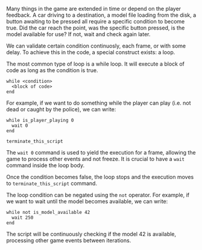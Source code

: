 Many things in the game are extended in time or depend on the player feedback. A car driving to a destination, a model file loading from the disk, a button awaiting to be pressed all require a specific condition to become true. Did the car reach the point, was the specific button pressed, is the model available for use? If not, wait and check again later. 

We can validate certain condition continuosly, each frame, or with some delay. To achieve this in the code, a special construct exists: a loop.

The most common type of loop is a while loop. It will execute a block of code as long as the condition is true.

```
while <condition>
  <block of code>
end
```

For example, if we want to do something while the player can play (i.e. not dead or caught by the police), we can write:

```
while is_player_playing 0
  wait 0
end

terminate_this_script
```

The `wait 0` command is used to yield the execution for a frame, allowing the game to process other events and not freeze. It is crucial to have a `wait` command inside the loop body. 

Once the condition becomes false, the loop stops and the execution moves to `terminate_this_script` command.

The loop condition can be negated using the `not` operator. For example, if we want to wait until the model becomes available, we can write:

```
while not is_model_available 42
  wait 250
end
```

The script will be continuously checking if the model 42 is available, processing other game events between iterations.